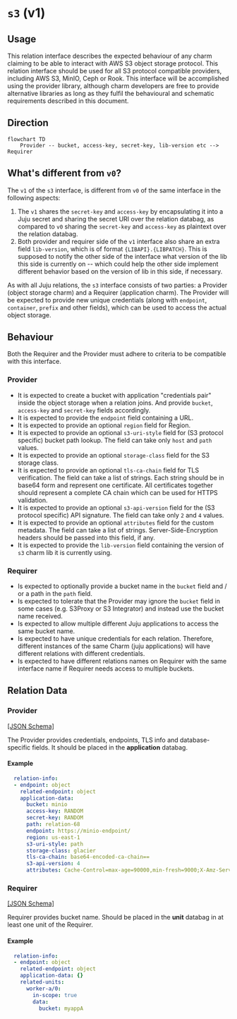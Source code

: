 # `s3` (v1)

## Usage

This relation interface describes the expected behaviour of any charm claiming to be able to interact with AWS S3 object storage protocol.
This relation interface should be used for all S3 protocol compatible providers, including AWS S3, MinIO, Ceph or Rook.
This interface will be accomplished using the provider library, although charm developers are free to provide alternative libraries as long as they fulfil the behavioural and schematic requirements described in this document.


## Direction

```mermaid
flowchart TD
    Provider -- bucket, access-key, secret-key, lib-version etc --> Requirer
```


## What's different from `v0`?
The `v1` of the `s3` interface, is different from `v0` of the same interface in the following aspects:
1) The `v1` shares the `secret-key` and `access-key` by encapsulating it into a Juju secret and sharing the secret URI over the relation databag, as compared to `v0` sharing the `secret-key` and `access-key` as plaintext over the relation databag.
2) Both provider and requirer side of the `v1` interface also share an extra field `lib-version`, which is of format `{LIBAPI}.{LIBPATCH}`. This is supposed to notify the other side of the interface what version of the lib this side is currently on -- which could help the other side implement different behavior based on the version of lib in this side, if necessary.


As with all Juju relations, the `s3` interface consists of two parties: a Provider (object storage charm) and a Requirer (application charm). The Provider will be expected to provide new unique credentials (along with `endpoint`, `container`, `prefix` and other fields), which can be used to access the actual object storage.

## Behaviour

Both the Requirer and the Provider must adhere to criteria to be compatible with this interface.

### Provider
- It is expected to create a bucket with application "credentials pair" inside the object storage when a relation joins. And provide `bucket`, `access-key` and `secret-key` fields accordingly.
- It is expected to provide the `endpoint` field containing a URL.
- It is expected to provide an optional `region` field for Region.
- It is expected to provide an optional `s3-uri-style` field for (S3 protocol specific) bucket path lookup. The field can take only `host` and `path` values.
- It is expected to provide an optional `storage-class` field for the S3 storage class.
- It is expected to provide an optional `tls-ca-chain` field for TLS verification. The field can take a list of strings. Each string should be in base64 form and represent one certificate. All certificates together should represent a complete CA chain which can be used for HTTPS validation.
- It is expected to provide an optional `s3-api-version` field for the (S3 protocol specific) API signature. The field can take only `2` and `4` values.
- It is expected to provide an optional `attributes` field for the custom metadata. The field can take a list of strings. Server-Side-Encryption headers should be passed into this field, if any.
- It is expected to provide the `lib-version` field containing the version of `s3` charm lib it is currently using.

### Requirer
- Is expected to optionally provide a bucket name in the `bucket` field and / or a path in the `path` field.
- Is expected to tolerate that the Provider may ignore the `bucket` field in some cases (e.g. S3Proxy or S3 Integrator) and instead use the bucket name received.
- Is expected to allow multiple different Juju applications to access the same bucket name.
- Is expected to have unique credentials for each relation. Therefore, different instances of the same Charm (juju applications) will have different relations with different credentials.
- Is expected to have different relations names on Requirer with the same interface name if Requirer needs access to multiple buckets.

## Relation Data

### Provider

[\[JSON Schema\]](./schemas/provider.json)

The Provider provides credentials, endpoints, TLS info and database-specific fields. It should be placed in the **application** databag.


#### Example
```yaml
  relation-info:
  - endpoint: object
    related-endpoint: object
    application-data:
      bucket: minio
      access-key: RANDOM
      secret-key: RANDOM
      path: relation-68
      endpoint: https://minio-endpoint/
      region: us-east-1
      s3-uri-style: path
      storage-class: glacier
      tls-ca-chain: base64-encoded-ca-chain==
      s3-api-version: 4
      attributes: Cache-Control=max-age=90000,min-fresh=9000;X-Amz-Server-Side-Encryption-Customer-Key=CuStoMerKey=
```

### Requirer

[\[JSON Schema\]](./schemas/requirer.json)

Requirer provides bucket name. Should be placed in the **unit** databag in at least one unit of the Requirer.

#### Example

```yaml
  relation-info:
  - endpoint: object
    related-endpoint: object
    application-data: {}
    related-units:
      worker-a/0:
        in-scope: true
        data:
          bucket: myappA
```
